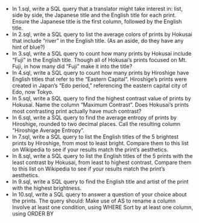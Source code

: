 * In 1.sql, write a SQL query that a translator might take interest in: list, side by side, the Japanese title and the English title for each print. Ensure the Japanese title is the first column, followed by the English title.
* In 2.sql, write a SQL query to list the average colors of prints by Hokusai that include “river” in the English title. (As an aside, do they have any hint of blue?)
* In 3.sql, write a SQL query to count how many prints by Hokusai include “Fuji” in the English title. Though all of Hokusai’s prints focused on Mt. Fuji, in how many did “Fuji” make it into the title?
* In 4.sql, write a SQL query to count how many prints by Hiroshige have English titles that refer to the “Eastern Capital”. Hiroshige’s prints were created in Japan’s “Edo period,” referencing the eastern capital city of Edo, now Tokyo.
* In 5.sql, write a SQL query to find the highest contrast value of prints by Hokusai. Name the column “Maximum Contrast”. Does Hokusai’s prints most contrasting print actually have much contrast?
* In 6.sql, write a SQL query to find the average entropy of prints by Hiroshige, rounded to two decimal places. Call the resulting column “Hiroshige Average Entropy”.
* In 7.sql, write a SQL query to list the English titles of the 5 brightest prints by Hiroshige, from most to least bright. Compare them to this list on Wikipedia to see if your results match the print’s aesthetics.
* In 8.sql, write a SQL query to list the English titles of the 5 prints with the least contrast by Hokusai, from least to highest contrast. Compare them to this list on Wikipedia to see if your results match the print’s aesthetics.
* In 9.sql, write a SQL query to find the English title and artist of the print with the highest brightness.
* In 10.sql, write a SQL query to answer a question of your choice about the prints. The query should:
    Make use of AS to rename a column
    Involve at least one condition, using WHERE
    Sort by at least one column, using ORDER BY

